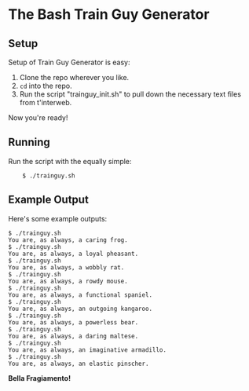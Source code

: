 # The Bash Train Guy Generator

## Setup

Setup of Train Guy Generator is easy:

1) Clone the repo wherever you like.
2) `cd` into the repo.
3) Run the script "trainguy_init.sh" to pull down the necessary text files from t'interweb.  

Now you're ready!

## Running

Run the script with the equally simple:

```
	$ ./trainguy.sh
```

## Example Output

Here's some example outputs:

```
$ ./trainguy.sh
You are, as always, a caring frog.
$ ./trainguy.sh
You are, as always, a loyal pheasant.
$ ./trainguy.sh
You are, as always, a wobbly rat.
$ ./trainguy.sh
You are, as always, a rowdy mouse.
$ ./trainguy.sh
You are, as always, a functional spaniel.
$ ./trainguy.sh
You are, as always, an outgoing kangaroo.
$ ./trainguy.sh
You are, as always, a powerless bear.
$ ./trainguy.sh
You are, as always, a daring maltese.
$ ./trainguy.sh
You are, as always, an imaginative armadillo.
$ ./trainguy.sh
You are, as always, an elastic pinscher.
```

**Bella Fragiamento!**

